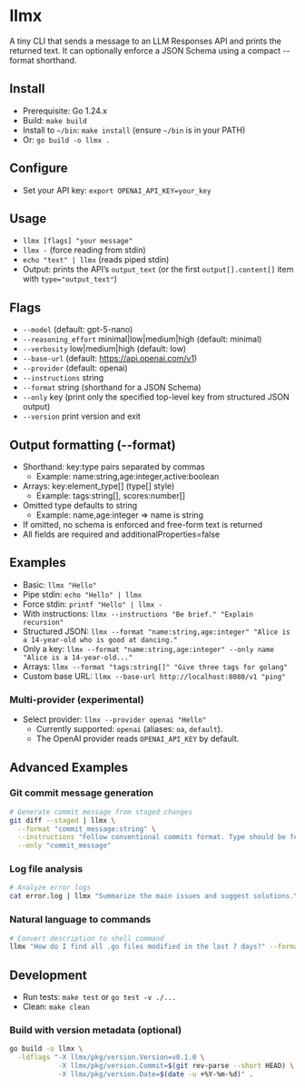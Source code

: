 # llmx

A tiny CLI that sends a message to an LLM Responses API and prints the returned text. It can optionally enforce a JSON Schema using a compact --format shorthand.

## Install
- Prerequisite: Go 1.24.x
- Build: `make build`
- Install to `~/bin`: `make install` (ensure `~/bin` is in your PATH)
- Or: `go build -o llmx .`

## Configure
- Set your API key: `export OPENAI_API_KEY=your_key`

## Usage
- `llmx [flags] "your message"`
- `llmx -` (force reading from stdin)
- `echo "text" | llmx` (reads piped stdin)
- Output: prints the API’s `output_text` (or the first `output[].content[]` item with `type="output_text"`)

## Flags
- `--model` (default: gpt-5-nano)
- `--reasoning_effort` minimal|low|medium|high (default: minimal)
- `--verbosity` low|medium|high (default: low)
- `--base-url` (default: https://api.openai.com/v1)
- `--provider` (default: openai)
- `--instructions` string
- `--format` string (shorthand for a JSON Schema)
- `--only` key (print only the specified top-level key from structured JSON output)
- `--version` print version and exit

## Output formatting (--format)
- Shorthand: key:type pairs separated by commas
  - Example: name:string,age:integer,active:boolean
- Arrays: key:element_type[] (type[] style)
  - Example: tags:string[], scores:number[]
- Omitted type defaults to string
  - Example: name,age:integer => name is string
- If omitted, no schema is enforced and free-form text is returned
- All fields are required and additionalProperties=false

## Examples
- Basic: `llmx "Hello"`
- Pipe stdin: `echo "Hello" | llmx`
- Force stdin: `printf "Hello" | llmx -`
- With instructions: `llmx --instructions "Be brief." "Explain recursion"`
- Structured JSON: `llmx --format "name:string,age:integer" "Alice is a 14-year-old who is good at dancing."`
- Only a key: `llmx --format "name:string,age:integer" --only name "Alice is a 14-year-old..."`
- Arrays: `llmx --format "tags:string[]" "Give three tags for golang"`
- Custom base URL: `llmx --base-url http://localhost:8080/v1 "ping"`

### Multi-provider (experimental)
- Select provider: `llmx --provider openai "Hello"`
  - Currently supported: `openai` (aliases: `oa`, `default`).
  - The OpenAI provider reads `OPENAI_API_KEY` by default.

## Advanced Examples

### Git commit message generation
```bash
# Generate commit message from staged changes
git diff --staged | llmx \
  --format "commit_message:string" \
  --instructions "Follow conventional commits format. Type should be feat/fix/docs/style/refactor/test/chore. Generate a git commit message for the following changes:"\
  --only "commit_message"
```

### Log file analysis
```bash
# Analyze error logs
cat error.log | llmx "Summarize the main issues and suggest solutions.\n" --format "issues:string[],suggest_solutions:string[]"
```

### Natural language to commands
```bash
# Convert description to shell command
llmx "How do I find all .go files modified in the last 7 days?" --format "command,explanation" --only command
```

## Development
- Run tests: `make test` or `go test -v ./...`
- Clean: `make clean`
  
### Build with version metadata (optional)
```bash
go build -o llmx \
  -ldflags "-X llmx/pkg/version.Version=v0.1.0 \
            -X llmx/pkg/version.Commit=$(git rev-parse --short HEAD) \
            -X llmx/pkg/version.Date=$(date -u +%Y-%m-%d)" .
```

